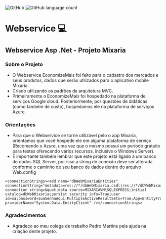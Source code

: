 ![GitHub](https://img.shields.io/github/license/milena-ramiro/Webservice)
![GitHub language count](https://img.shields.io/github/languages/count/milena-ramiro/Webservice)
#   Webservice  :computer:
## Webservice Asp .Net - Projeto Mixaria

### Sobre o Projeto
* O Webservice EconomizeMais foi feito para o cadastro dos mercados e seus produtos, dados que serão utilizados para o aplicativo mobile Mixaria.
* Criado utilizando os padrões da arquitetura MVC.
* Primeiramente o EconomizeMais foi hospedado na plataforma de serviços Google cloud. Posteriormente, por questões de didáticas (como também de custo),
hospedamos ele na plataforma de serviços Azure.

### Orientações
* Para que o Webservice se torne utilizável pelo o app Mixaria, orientamos que você hospede ele em alguma plataforma de serviço (Recomendo o Azure, uma vez que o mesmo possui um período gratuito para testes oferecendo vários recursos, inclusive o Windows Server).
* É importante também lembrar que este projeto está ligado à um banco de dados SQL Server, por isso a string de conexão deve ser alterada conforme o caminho de seu banco de dados dentro do arquivo Web.config

```
<connectionStrings><add name="dbWebMixariaEntities" connectionString="metadata=res://*/dbWebMixaria.csdl|res://*/dbWebMixaria.ssdl|res://*/dbWebMixaria.msl;provider=System.Data.SqlClient;provider connection string=&quot;data source=MIXARIAVM\SQLEXPRESS;initial catalog=dbWebMixaria;persist security info=True;user id=sa;password=SuaSenhaAqui;MultipleActiveResultSets=True;App=EntityFramework&quot;" providerName="System.Data.EntityClient" /></connectionStrings>
```


### Agradecimentos
* Agradeço ao meu colega de trabalho Pedro Martins pela ajuda na criação deste projeto.

